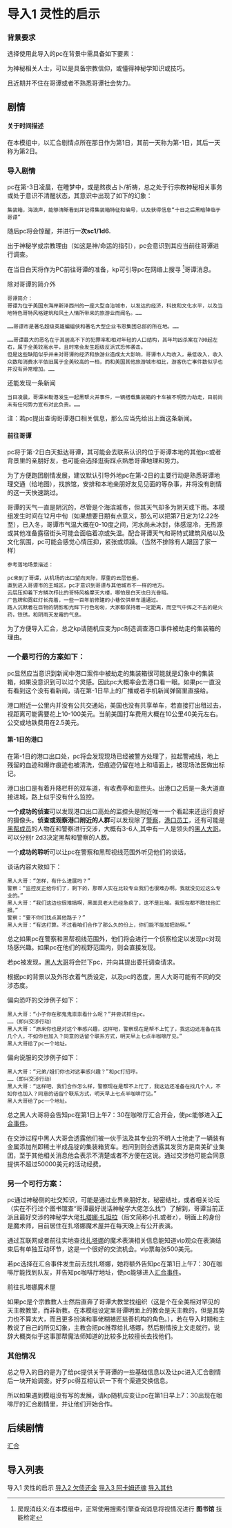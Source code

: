 # 导入1 灵性的启示

### 背景要求

选择使用此导入的pc在背景中需具备如下要素：

为神秘相关人士，可以是具备宗教信仰，或懂得神秘学知识或技巧。

且近期并不住在哥谭或者不熟悉哥谭社会势力。

## 剧情

#### 关于时间描述
在本模组中，以汇合剧情点所在那日作为第1日，其前一天称为第-1日，其后一天称为第2日。

### 导入剧情

pc在第-3日凌晨，在睡梦中，或是熬夜占卜/祈祷，总之处于行宗教神秘相关事务或处于意识不清醒状态，其意识中出现了如下的幻象：

    
    集装箱，海浪声，能够清晰看到并记得集装箱特征和编号，以及获得信息“十日之后黑暗降临于哥谭”
    

随后pc将会惊醒，并进行**一次sc1/1d6.**

出于神秘学或宗教理由（如这是神/命运的指引），pc会意识到其应当前往哥谭进行调查。

在当日白天将作为PC前往哥谭的准备，kp可引导pc在网络上搜寻 [^1]哥谭消息。

[^1]:房规消歧义:在本模组中，正常使用搜索引擎查询消息将视情况进行 **图书馆** 技能检定

除对哥谭的简介外


    哥谭简介：
    哥谭为位于美国东海岸新泽西州的一座大型自治城市，以发达的经济，科技和文化水平，以及当地特色哥特风格建筑和风土人情所带来的旅游业而闻名。……

    ……哥谭市是著名超级英雄蝙蝠侠和著名大型企业韦恩集团总部的所在地。……

    ……哥谭最大的恶名在于其居高不下的犯罪率和相对年轻的人口结构，其年均凶杀案在700起左右，属于全美较高水平，且时常会发生超级反派式恐怖袭击。
    但是这些缺陷似乎并未对哥谭的经济和旅游业造成太大影响，哥谭市人均收入，最低收入，收入众数和消费水平依旧属于全美较高的一档，而和美国其他旅游城市相比，游客伤亡事件数似乎也并没有异常增加。……


还能发现一条新闻


    当日凌晨，哥谭米勒港发生一起黑帮火并事件，一辆搭载集装箱的卡车被不明势力劫走，目前尚未有任何势力宣布对此负责。……


注：若pc提出查询哥谭港口相关信息，那么应当先给出上面这条新闻。

#### 前往哥谭
pc将于第-2日白天抵达哥谭，其可能会去联系认识的位于哥谭本地的其他pc或者背景里的亲朋好友，也可能会选择逛街踩点熟悉哥谭地理和势力。

为了方便跑团剧情发展，建议默认引导外地pc在第-2日的主要行动是熟悉哥谭地理交通（给地图），找旅馆，安排和本地亲朋好友见见面的等杂事，并将没有剧情的这一天快速跳过。

哥谭的天气一直是阴沉的，尽管是个海滨城市，但其天气却多为阴天或下雨。本模组发生时间在12月中旬（如果想要日期有点意义，那么可以把第7日定为12.22冬至），已入冬，哥谭市气温大概在0-10度之间，河水尚未冰封，体感湿冷，无热源或其他准备露宿街头可能会面临着凉或失温。配合哥谭天气和哥特式建筑风格以及文化氛围，pc可能会感觉心情压抑，紧张或烦躁。（当然不排除有人跟回了家一样）


    参考落地场景描述：

    pc来到了哥谭，从机场的出口望向天际，厚重的云层低垂。
    直到进入哥谭市的主城区，pc才意识到哥谭与其他城市不一样的地方。
    云层压抑着下方鳞次栉比的哥特风格摩天大楼，哪怕是白天也日光昏暗。
    广告牌和霓虹灯长亮着，一些一百年前修建的小巷仅供单车道通过。
    路人沉默着在巨物的阴影和光辉下行色匆匆，大家都保持着一定距离，而空气中挥之不去的是火药，铁锈，和阴雨天发霉的气息。


为了方便导入汇合，总之kp请随机应变为pc制造调查港口事件被劫走的集装箱的理由。

### 一个最可行的方案如下：

pc显然应当意识到新闻中港口案件中被劫走的集装箱很可能就是幻象中的集装箱，如果没意识到可以过个灵感。因此pc大概率会去港口看一眼。如果pc一直没有看到这个没有看新闻，请在第-1日早上的广播或者手机新闻弹窗里直接给。

港口附近一公里内并没有公共交通站，美国也没有共享单车，若直接打出租过去，视距离可能需要花上10-100美元。当前美国打车费用大概在10公里40美元左右。公交或地铁费用在2.5美元。

#### 第-1日的港口

在第-1日的港口出口处，pc将会发现现场已经被警方处理了，拉起警戒线，地上残留的血迹和爆炸痕迹也被清洗，但痕迹仍留在地上和墙面上，被现场法医做出标记。

港口出口是有着升降栏杆的双车道，有收费亭和监控头。出港口之后是一条大道直接进城，路上似乎没有什么监控。

**一个成功的侦查**可以发现港口出口高处的监控头是附近唯一一个看起来还运行良好的摄像头。**侦查或观察港口附近的人群**可以发现除了[警察](人物/警察.md)，[港口员工](人物/职员.md)，还有可能是[黑帮成员](人物/帮派份子.md)的人物在和警察进行交涉，大概有3-6人,其中有一人是领头的[黑人大哥](人物/jojo.md)。可以分别r 2d3决定黑帮和警察的人数。

一个**成功的聆听**可以让pc在警察和黑帮视线范围外听见他们的谈话。

谈话内容大致如下：

    黑人大哥：“怎样，有什么进展吗？”
    警察：“监控反正给你们了，剩下的，那帮人实在比较专业我们也很难办啊。我就没见过这么专业的。”
    黑人大哥：“我们这边也很难搞啊，黑面具老大已经急疯了，这不是比喻。我现在都不敢找他汇报。”
    警察：“要不你们找点其他路子？”
    黑人大哥：“有这打算。不过看咱们合作了那么久的份上，你们能不能加把劲啊。”

总之如果pc在警察和黑帮视线范围外，他们将会进行一个侦察检定以发现pc对现场感兴趣。如果pc在他们的视野范围内，则会直接发现。

若pc被发现，[黑人大哥](人物/jojo.md)将会拦下pc，并向其提出委托调查请求。

根据pc的背景以及外形衣着气质设定，以及pc的态度，黑人大哥可能有不同的交涉态度。

偏向恐吓的交涉例子如下：
    
    黑人大哥：“小子你在那鬼鬼祟祟看什么呢？”并尝试抓住pc。
    ……（即兴交涉行动）
    黑人大哥：“原来你也是对这个事感兴趣，这样吧，警察现在是帮不上忙了，我这边还准备在找几个人，不如你也加入？同意的话留个联系方式，明天早上七点半咖啡厅见。”
    黑人大哥给了pc一个地址。

偏向说服的交涉例子如下：

    黑人大哥：“兄弟/姐们你也对这事感兴趣？”和pc打招呼。
    ……（即兴交涉行动）
    黑人大哥：“这样吧，我们合作怎么样，警察现在是帮不上忙了，我这边还准备在找几个人，不如你也加入？同意的话留个联系方式，明天早上七点半咖啡厅见。”
    黑人大哥给了pc一个地址。

总之黑人大哥将会告知pc在第1日上午7：30在咖啡厅汇合开会，使pc能够进入[汇合事件](/第一次汇合.md)。

在交涉过程中黑人大哥会透露他们被一伙手法及其专业的不明人士抢走了一辆装有金属添加剂即稀土半成品锭的集装箱货车。若问到则会透露其发货方是南美矿业集团，至于其他相关消息他会表示不清楚或者不方便在这说。通过交涉他可能会同意提供不超过50000美元的活动经费。

### 另一个可行方案：

pc通过神秘侧的社交知识，可能是通过业界亲朋好友，秘密结社，或者相关论坛（实在不行过个图书馆查“哥谭最好说话神秘学大佬怎么找”）了解到，哥谭当前正派且最好交涉的神秘学大佬[扎塔娜·扎坦拉](人物/z.md)（后文简称小扎或者z），明面上的身份是魔术师，目前居住在扎塔娜魔术屋并在每天晚上有公开表演。

通过互联网或者前往实地查找[扎塔娜](人物/z.md)的魔术表演相关信息能知道vip观众在表演结束后有单独互动环节，这是一个很好的交流机会。vip票每张500美元。

若pc选择在汇合事件发生前去找扎塔娜，她将额外告知pc在第1日上午7：30在咖啡厅能找到队友，并告知pc咖啡厅地址，使pc能够进入[汇合事件](/第一次汇合.md)。

前往扎塔娜魔术屋

如果pc是个宗教教人士然后直奔了哥谭大教堂找组织（这是个在全美相对罕见的天主教教堂，而非新教。在本模组设定里哥谭明面上的教会是天主教的，但是其势力也不算太大，而且更多扮演和事佬糊裱匠慈善机构的角色。），若在导入时期和主教说了自己的所见幻象，主教会把pc推荐给扎塔娜，然后剧情按上文走就行。说辞大概类似于这事那帮魔法师知道的比较多比较擅长去找他们。

### 其他情况

总之导入的目的是为了给pc提供关于哥谭的一些基础信息以及让pc进入汇合剧情后一块开始调查。好歹pc得互相认识一下有个渠道交换信息。

所以如果遇到模组没有写的发展，请kp随机应变让pc在第1日早上7：30出现在咖啡厅的汇合剧情里，并让他们开始合作。

## 后续剧情
[汇合](/第一次汇合.md)

## 导入列表

导入1 灵性的启示
[导入2 欠债还金](/导入2欠债还金.md)
[导入3 阿卡姆还魂](/导入3阿卡姆还魂.md)
[导入其他](/导入其他.md)